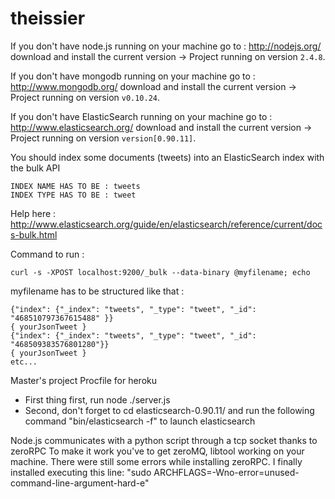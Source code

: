 theissier
=========

If you don't have node.js running on your machine go to : http://nodejs.org/ download and install the current version 
-> Project running on version ```2.4.8```.

If you don't have mongodb running on your machine go to : http://www.mongodb.org/ download and install the current version -> Project running on version ```v0.10.24```.

If you don't have ElasticSearch running on your machine go to : http://www.elasticsearch.org/ download and install the current version
-> Project running on version ```version[0.90.11]```.

You should index some documents (tweets) into an ElasticSearch index with the bulk API
```
INDEX NAME HAS TO BE : tweets
INDEX TYPE HAS TO BE : tweet
```
Help here : http://www.elasticsearch.org/guide/en/elasticsearch/reference/current/docs-bulk.html

Command to run : 
```
curl -s -XPOST localhost:9200/_bulk --data-binary @myfilename; echo
```
myfilename has to be structured like that : 
```
{"index": {"_index": "tweets", "_type": "tweet", "_id": "468510797367615488" }} 
{ yourJsonTweet }  
{"index": {"_index": "tweets", "_type": "tweet", "_id": "468509383576801280"}}
{ yourJsonTweet } 
etc...
```

Master's project
Procfile for heroku
- First thing first, run node ./server.js
- Second, don't forget to cd elasticsearch-0.90.11/ and run the following command "bin/elasticsearch -f" to launch elasticsearch

Node.js communicates with a python script through a tcp socket thanks to zeroRPC
To make it work you've to get zeroMQ, libtool working on your machine.
There were still some errors while installing zeroRPC. I finally installed executing this line:
"sudo ARCHFLAGS=-Wno-error=unused-command-line-argument-hard-e"
